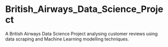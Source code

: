 # British_Airways_Data_Science_Project
A British Airways Data Science Project analysing customer reviews using data scraping and Machine Learning modelling techniques.
